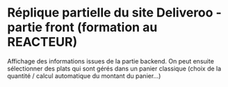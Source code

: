 # Réplique partielle du site Deliveroo - partie front (formation au REACTEUR)

Affichage des informations issues de la partie backend. On peut ensuite sélectionner des plats qui sont gérés dans un panier classique (choix de la quantité / calcul automatique du montant du panier...)
